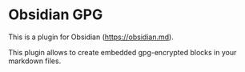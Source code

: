 # Obsidian GPG

This is a plugin for Obsidian (https://obsidian.md).

This plugin allows to create embedded gpg-encrypted blocks in your markdown files.
